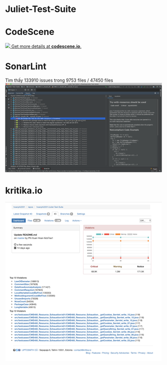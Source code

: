 # Juliet-Test-Suite

# CodeScene
[![](https://codescene.io/projects/5782/status.svg) Get more details at **codescene.io**.](https://codescene.io/projects/5782/jobs/latest-successful/results)

# SonarLint

Tìm thấy 133910 issues trong 9753 files / 47450 files
![Foo](https://github.com/hoanphi2201/Juliet-Test-Suite/blob/master/images/sonarlint.png)

# kritika.io

![Foo](https://github.com/hoanphi2201/Juliet-Test-Suite/blob/master/images/kritika.io.png)
